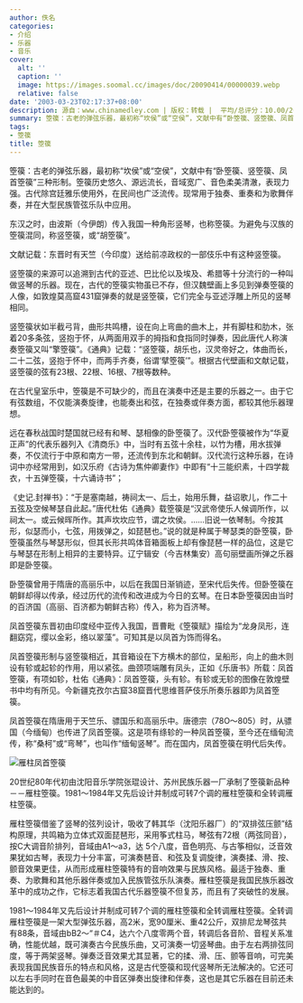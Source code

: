```yaml
---
author: 佚名
categories:
- 介绍
- 乐器
- 音乐
cover:
  alt: ''
  caption: ''
  image: https://images.soomal.cc/images/doc/20090414/00000039.webp
  relative: false
date: '2003-03-23T02:17:37+08:00'
description: 源自：www.chinamedley.com | 版权：转载 |  平均/总评分：10.00/20
summary: 箜篌：古老的弹弦乐器，最初称“坎侯”或“空侯”，文献中有“卧箜篌、竖箜篌、凤首箜篌”三种形制。箜篌历史悠久、源远流长，音域宽广、音色柔美清澈，表现力强。古代除宫廷雅乐使用外，在民间也广泛流传。现常用于独奏、重奏和为歌舞伴奏，并在大型民族管弦乐队中应用。
tags:
- 箜篌
title: 箜篌
---
```


箜篌：古老的弹弦乐器，最初称“坎侯”或“空侯”，文献中有“卧箜篌、竖箜篌、凤首箜篌”三种形制。箜篌历史悠久、源远流长，音域宽广、音色柔美清澈，表现力强。古代除宫廷雅乐使用外，在民间也广泛流传。现常用于独奏、重奏和为歌舞伴奏，并在大型民族管弦乐队中应用。



东汉之时，由波斯（今伊朗）传入我国一种角形竖琴，也称箜篌。为避免与汉族的箜篌混同，称竖箜篌，或“胡箜篌”。



文献记载：东晋时有天竺（今印度）送给前凉政权的一部伎乐中有这种竖箜篌。



竖箜篌的来源可以追溯到古代的亚述、巴比伦以及埃及、希腊等十分流行的一种叫做竖琴的乐器。现在，古代的箜篌实物虽已不存，但汉魏壁画上多见到弹奏箜篌的人像，如敦煌莫高窟431窟弹奏的就是竖箜篌，它们完全与亚述浮雕上所见的竖琴相同。



竖箜篌状如半截弓背，曲形共鸣槽，设在向上弯曲的曲木上，并有脚柱和肋木，张着20多条弦，竖抱于怀，从两面用双手的拇指和食指同时弹奏，因此唐代人称演奏箜篌又叫“擎箜篌”。《通典》记载：“竖箜篌，胡乐也，汉灵帝好之，体曲而长，二十二弦，竖抱于怀中，而两手齐奏，俗谓‘擘箜篌’”。根据古代壁画和文献记载，竖箜篌的弦有23根、22根、16根、7根等数种。



在古代皇室乐中，箜篌是不可缺少的，而且在演奏中还是主要的乐器之一。由于它有弦数组，不仅能演奏旋律，也能奏出和弦，在独奏或伴奏方面，都较其他乐器理想。



远在春秋战国时楚国就已经有和琴、瑟相像的卧箜篌了。汉代卧箜篌被作为“华夏正声”的代表乐器列入《清商乐》中，当时有五弦十余柱，以竹为槽，用水拔弹奏，不仅流行于中原和南方一带，还流传到东北和朝鲜。汉代流行这种乐器，在诗词中亦经常用到，如汉乐府《古诗为焦仲卿妻作》中即有“十三能织素，十四学裁衣，十五弹箜篌，十六诵诗书”；



《史记.封禅书》：“于是塞南越，祷祠太一、后土，始用乐舞，益诏歌儿，作二十五弦及空候琴瑟自此起。”唐代杜佑《通典》载箜篌是“汉武帝使乐人候调所作，以祠太一。或云候晖所作。其声坎坎应节，谓之坎侯。……旧说一依琴制。今按其形，似瑟而小，七弦，用拨弹之，如琵琶也。”说的就是种属于琴瑟类的卧箜篌，卧箜篌虽然与琴瑟形似，但其长形共鸣体音箱面板上却有像琵琶一样的品位，这是它与琴瑟在形制上相异的主要特异。辽宁辑安（今吉林集安）高句丽壁画所弹之乐器即是卧箜篌。



卧箜篌曾用于隋唐的高丽乐中，以后在我国日渐销迹，至宋代后失传。但卧箜篌在朝鲜却得以传承，经过历代的流传和改进成为今日的玄琴。在日本卧箜篌因由当时的百济国（高丽、百济都为朝鲜古称）传入，称为百济琴。



凤首箜篌东晋初由印度经中亚传入我国，晋曹毗《箜篌赋》描绘为“龙身凤形，连翻窈窕，缨以金彩，络以翠藻”。可知其是以凤首为饰而得名。



凤首箜篌形制与竖箜篌相近，其音箱设在下方横木的部位，呈船形，向上的曲木则设有轸或起轸的作用，用以紧弦。曲颈项端雕有凤头，正如《乐唐书》所载：凤首箜篌，有项如轸，杜佑《通典》：凤首箜篌，头有轸。有轸或无轸的图像在敦煌壁书中均有所见。今新疆克孜尔古窟38窟晋代思维菩萨伎乐所奏乐器即为凤首箜篌。



凤首箜篌在隋唐用于天竺乐、骠国乐和高丽乐中。唐德宗（78O～805）时，从骠国（今缅甸）也传进了凤首箜篌。这是项有绦轸的一种凤首箜篌，至今还在缅甸流传，称“桑柯”或“弯琴”，也叫作“缅甸竖琴”。而在国内，凤首箜篌在明代后失传。



![雁柱凤首箜篌](https://images.soomal.cc/images/doc/20090414/00000039.webp)





20世纪80年代初由沈阳音乐学院张琨设计、苏州民族乐器一厂承制了箜篌新品种－－雁柱箜篌。1981～1984年又先后设计并制成可转7个调的雁柱箜篌和全转调雁柱箜篌。



雁柱箜篌借鉴了竖琴的弦列设计，吸收了韩其华（沈阳乐器厂）的“双排弦压颤”结构原理，共鸣箱为立体式双面琵琶形，采用筝式柱马，琴弦有72根（两弦同音），按C大调音阶排列，音域由A1～a3，达 5个八度，音色明亮、与古筝相似，泛音效果犹如古琴，表现力十分丰富，可演奏琶音、和弦及复调旋律，演奏揉、滑、按、颤音效果更佳，从而形成雁柱箜篌特有的音响效果与民族风格。最适于独奏、重奏、为歌舞和其他乐器伴奏或加入民族管弦乐队演奏。雁柱箜篌是我国民族乐器改革中的成功之作，它标志着我国古代乐器箜篌不但复苏，而且有了突破性的发展。



1981～1984年又先后设计并制成可转7个调的雁柱箜篌和全转调雁柱箜篌。全转调雁柱箜篌是一架大型弹弦乐器，高2米，宽90厘米、重42公斤，双排尼龙琴弦共有88条，音域由bB2～“＃C4，达六个八度零两个音，转调后各音阶、音程关系准确，性能优越，既可演奏古今民族乐曲，又可演奏一切竖琴曲。由于左右两排弦同度，等于两架竖琴。弹奏泛音效果尤其显著，它的揉、滑、压、颤等音响，可完美表现我国民族音乐的特点和风格，这是古代箜篌和现代竖琴所无法解决的。它还可以左右手同时在音色最美的中音区弹奏出旋律和伴奏，这也是其它乐器在目前还未能达到的。